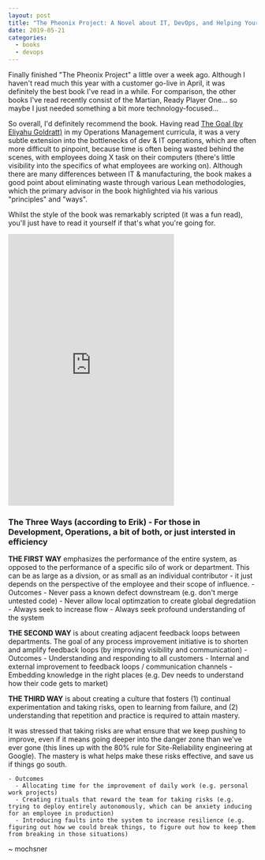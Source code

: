 ```yaml
---
layout: post
title: "The Pheonix Project: A Novel about IT, DevOps, and Helping Your Business Win"
date: 2019-05-21
categories: 
  - books
  - devops
---
```


Finally finished "The Pheonix Project" a little over a week ago. Although I haven't read much this year with a customer go-live in April, it was definitely the best book I've read in a while. For comparison, the other books I've read recently consist of the Martian, Ready Player One... so maybe I just needed something a bit more technology-focused...

So overall, I'd definitely recommend the book. Having read [The Goal (by Eliyahu Goldratt)](https://read.amazon.com/kp/embed?asin=B002LHRM2O&preview=newtab&linkCode=kpe&ref_=cm_sw_r_kb_dp_umm5CbV2CEJ27) in my Operations Management curricula, it was a very subtle extension into the bottlenecks of dev & IT operations, which are often more difficult to pinpoint, because time is often being wasted behind the scenes, with employees doing X task on their computers (there's little visibility into the specifics of what employees are working on). Although there are many differences between IT & manufacturing, the book makes a good point about eliminating waste through various Lean methodologies, which the primary advisor in the book highlighted via his various "principles" and "ways".

Whilst the style of the book was remarkably scripted (it was a fun read), you'll just have to read it yourself if that's what you're going for.

<iframe type="text/html" width="336" height="550" frameborder="0" allowfullscreen style="max-width:100%" src="https://read.amazon.com/kp/card?asin=B078Y98RG8&preview=inline&linkCode=kpe&ref_=cm_sw_r_kb_dp_Mmm5CbAKTP3JS" ></iframe>

### The Three Ways (according to Erik) - For those in Development, Operations, a bit of both, or just intersted in efficiency

__THE FIRST WAY__ emphasizes the performance of the entire system, as opposed to the performance of a specific silo of work or department. This can be as large as a divsion, or as small as an individual contributor - it just depends on the perspective of the employee and their scope of influence.
    - Outcomes
      - Never pass a known defect downstream (e.g. don't merge untested code)
      - Never allow local optimzation to create global degredatiion
      - Always seek to increase flow
      - Always seek profound understanding of the system

__THE SECOND WAY__ is about creating adjacent feedback loops between departments. The goal of any process improvement initiative is to shorten and amplify feedback loops (by improving visibility and communication)
    - Outcomes
      - Understanding and responding to all customers
      - Internal and external improvement to feedback loops / communication channels
      - Embedding knowledge in the right places (e.g. Dev needs to understand how their code gets to market)

__THE THIRD WAY__  is about creating a culture that fosters (1) continual experimentation and taking risks, open to learning from failure, and (2) understanding that repetition and practice is required to attain mastery.

It was stressed that taking risks are what ensure that we keep pushing to improve, even if it means going deeper into the danger zone than we've ever gone (this lines up with the 80% rule for Site-Reliability engineering at Google). The mastery is what helps make these risks effective, and save us if things go south.

    - Outcomes
      - Allocating time for the improvement of daily work (e.g. personal work projects)
      - Creating rituals that reward the team for taking risks (e.g. trying to deploy entirely autonomously, which can be anxiety inducing for an employee in production)
      - Introducing faults into the system to increase resilience (e.g. figuring out how we could break things, to figure out how to keep them from breaking in those situations)

~ mochsner
